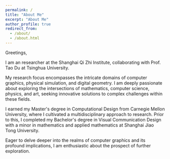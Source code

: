 ```yaml
---
permalink: /
title: "About Me"
excerpt: "About Me"
author_profile: true
redirect_from: 
  - /about/
  - /about.html
---
```



Greetings,

I am an researcher at the Shanghai Qi Zhi Institute, collaborating with Prof. Tao Du at Tsinghua University.

My research focus encompasses the intricate domains of computer graphics, physical simulation, and digital geometry.
I am deeply passionate about exploring the intersections of mathematics, computer science, physics, and art, seeking innovative solutions to complex challenges within these fields.

I earned my Master's degree in Computational Design from Carnegie Mellon University, where I cultivated a multidisciplinary approach to research.
Prior to this, I completed my Bachelor's degree in Visual Communication Design with a minor in mathematics and applied mathematics at Shanghai Jiao Tong University.

Eager to delve deeper into the realms of computer graphics and its profound implications, I am enthusiastic about the prospect of further exploration.
